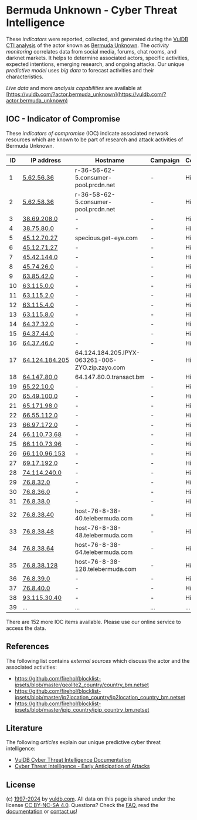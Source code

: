 # Bermuda Unknown - Cyber Threat Intelligence

These _indicators_ were reported, collected, and generated during the [VulDB CTI analysis](https://vuldb.com/?kb.cti) of the actor known as [Bermuda Unknown](https://vuldb.com/?actor.bermuda_unknown). The _activity monitoring_ correlates data from social media, forums, chat rooms, and darknet markets. It helps to determine associated actors, specific activities, expected intentions, emerging research, and ongoing attacks. Our unique _predictive model_ uses _big data_ to forecast activities and their characteristics.

_Live data_ and more _analysis capabilities_ are available at [https://vuldb.com/?actor.bermuda_unknown](https://vuldb.com/?actor.bermuda_unknown)

## IOC - Indicator of Compromise

These _indicators of compromise_ (IOC) indicate associated network resources which are known to be part of research and attack activities of Bermuda Unknown.

ID | IP address | Hostname | Campaign | Confidence
-- | ---------- | -------- | -------- | ----------
1 | [5.62.56.36](https://vuldb.com/?ip.5.62.56.36) | r-36-56-62-5.consumer-pool.prcdn.net | - | High
2 | [5.62.58.36](https://vuldb.com/?ip.5.62.58.36) | r-36-58-62-5.consumer-pool.prcdn.net | - | High
3 | [38.69.208.0](https://vuldb.com/?ip.38.69.208.0) | - | - | High
4 | [38.75.80.0](https://vuldb.com/?ip.38.75.80.0) | - | - | High
5 | [45.12.70.27](https://vuldb.com/?ip.45.12.70.27) | specious.get-eye.com | - | High
6 | [45.12.71.27](https://vuldb.com/?ip.45.12.71.27) | - | - | High
7 | [45.42.144.0](https://vuldb.com/?ip.45.42.144.0) | - | - | High
8 | [45.74.26.0](https://vuldb.com/?ip.45.74.26.0) | - | - | High
9 | [63.85.42.0](https://vuldb.com/?ip.63.85.42.0) | - | - | High
10 | [63.115.0.0](https://vuldb.com/?ip.63.115.0.0) | - | - | High
11 | [63.115.2.0](https://vuldb.com/?ip.63.115.2.0) | - | - | High
12 | [63.115.4.0](https://vuldb.com/?ip.63.115.4.0) | - | - | High
13 | [63.115.8.0](https://vuldb.com/?ip.63.115.8.0) | - | - | High
14 | [64.37.32.0](https://vuldb.com/?ip.64.37.32.0) | - | - | High
15 | [64.37.44.0](https://vuldb.com/?ip.64.37.44.0) | - | - | High
16 | [64.37.46.0](https://vuldb.com/?ip.64.37.46.0) | - | - | High
17 | [64.124.184.205](https://vuldb.com/?ip.64.124.184.205) | 64.124.184.205.IPYX-063261-006-ZYO.zip.zayo.com | - | High
18 | [64.147.80.0](https://vuldb.com/?ip.64.147.80.0) | 64.147.80.0.transact.bm | - | High
19 | [65.22.10.0](https://vuldb.com/?ip.65.22.10.0) | - | - | High
20 | [65.49.100.0](https://vuldb.com/?ip.65.49.100.0) | - | - | High
21 | [65.171.98.0](https://vuldb.com/?ip.65.171.98.0) | - | - | High
22 | [66.55.112.0](https://vuldb.com/?ip.66.55.112.0) | - | - | High
23 | [66.97.172.0](https://vuldb.com/?ip.66.97.172.0) | - | - | High
24 | [66.110.73.68](https://vuldb.com/?ip.66.110.73.68) | - | - | High
25 | [66.110.73.96](https://vuldb.com/?ip.66.110.73.96) | - | - | High
26 | [66.110.96.153](https://vuldb.com/?ip.66.110.96.153) | - | - | High
27 | [69.17.192.0](https://vuldb.com/?ip.69.17.192.0) | - | - | High
28 | [74.114.240.0](https://vuldb.com/?ip.74.114.240.0) | - | - | High
29 | [76.8.32.0](https://vuldb.com/?ip.76.8.32.0) | - | - | High
30 | [76.8.36.0](https://vuldb.com/?ip.76.8.36.0) | - | - | High
31 | [76.8.38.0](https://vuldb.com/?ip.76.8.38.0) | - | - | High
32 | [76.8.38.40](https://vuldb.com/?ip.76.8.38.40) | host-76-8-38-40.telebermuda.com | - | High
33 | [76.8.38.48](https://vuldb.com/?ip.76.8.38.48) | host-76-8-38-48.telebermuda.com | - | High
34 | [76.8.38.64](https://vuldb.com/?ip.76.8.38.64) | host-76-8-38-64.telebermuda.com | - | High
35 | [76.8.38.128](https://vuldb.com/?ip.76.8.38.128) | host-76-8-38-128.telebermuda.com | - | High
36 | [76.8.39.0](https://vuldb.com/?ip.76.8.39.0) | - | - | High
37 | [76.8.40.0](https://vuldb.com/?ip.76.8.40.0) | - | - | High
38 | [93.115.30.40](https://vuldb.com/?ip.93.115.30.40) | - | - | High
39 | ... | ... | ... | ...

There are 152 more IOC items available. Please use our online service to access the data.

## References

The following list contains _external sources_ which discuss the actor and the associated activities:

* https://github.com/firehol/blocklist-ipsets/blob/master/geolite2_country/country_bm.netset
* https://github.com/firehol/blocklist-ipsets/blob/master/ip2location_country/ip2location_country_bm.netset
* https://github.com/firehol/blocklist-ipsets/blob/master/ipip_country/ipip_country_bm.netset

## Literature

The following _articles_ explain our unique predictive cyber threat intelligence:

* [VulDB Cyber Threat Intelligence Documentation](https://vuldb.com/?kb.cti)
* [Cyber Threat Intelligence - Early Anticipation of Attacks](https://www.scip.ch/en/?labs.20201022)

## License

(c) [1997-2024](https://vuldb.com/?kb.changelog) by [vuldb.com](https://vuldb.com/?kb.about). All data on this page is shared under the license [CC BY-NC-SA 4.0](https://creativecommons.org/licenses/by-nc-sa/4.0/). Questions? Check the [FAQ](https://vuldb.com/?kb.faq), read the [documentation](https://vuldb.com/?kb) or [contact us](https://vuldb.com/?contact)!
